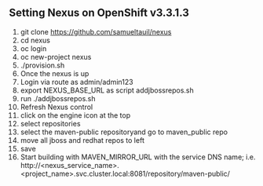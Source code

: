 ## Setting Nexus on OpenShift v3.3.1.3

1. git clone https://github.com/samueltauil/nexus
2. cd nexus
3. oc login 
4. oc new-project nexus
5. ./provision.sh
6. Once the nexus is up
7. Login via route as admin/admin123
8. export NEXUS_BASE_URL as script addjbossrepos.sh  
9. run ./addjbossrepos.sh
10. Refresh Nexus control 
11. click on the engine icon at the top
12. select repositories 
13. select the maven-public repositoryand go to maven_public repo
11. move all jboss and redhat repos to left
12. save
13. Start building with MAVEN_MIRROR_URL with the service DNS name; i.e. http://<nexus_service_name>.<project_name>.svc.cluster.local:8081/repository/maven-public/
